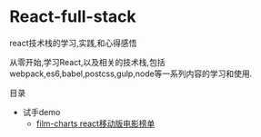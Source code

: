 # React-full-stack

react技术栈的学习,实践,和心得感悟

从零开始,学习React,以及相关的技术栈,包括webpack,es6,babel,postcss,gulp,node等一系列内容的学习和使用.

目录

* 试手demo
    * [film-charts react移动版电影榜单](https://github.com/leomYili/React-full-stack/tree/master/doc/react/filmCharts.md)